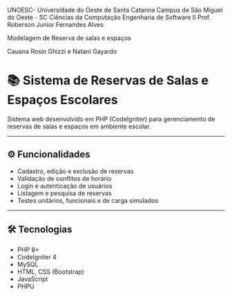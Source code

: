 UNOESC- Universidade do Oeste de Santa Catarina
Campus de São Miguel do Oeste - SC
Ciências da Computação 
Engenharia de Software II 
Prof.  Roberson Junior Fernandes Alves




Modelagem de Reserva de salas e espaços





Cauana Rosin Ghizzi e Natani Gayardo

# 📚 Sistema de Reservas de Salas e Espaços Escolares

Sistema web desenvolvido em PHP (CodeIgniter) para gerenciamento de reservas de salas e espaços em ambiente escolar.

---

## ⚙️ Funcionalidades

- Cadastro, edição e exclusão de reservas
- Validação de conflitos de horário
- Login e autenticação de usuários
- Listagem e pesquisa de reservas
- Testes unitários, funcionais e de carga simulados

---

## 🛠️ Tecnologias

- PHP 8+
- CodeIgniter 4
- MySQL
- HTML, CSS (Bootstrap)
- JavaScript
- PHPU
